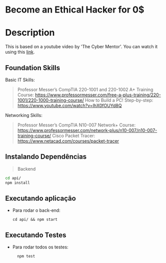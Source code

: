 # Become an Ethical Hacker for 0$

# Description
This is based on a youtube video by 'The Cyber Mentor'. You can watch it using this [link](https://www.youtube.com/watch?v=u4VWQZ8KLmI&list=PLjaQX2KXOeb6zMFpvOdB59v_j4A_vT77q&index=2).

## Foundation Skills

Basic IT Skills:
> Professor Messer’s CompTIA 220-1001 and 220-1002 A+ Training Course: https://www.professormesser.com/free-a-plus-training/220-1001/220-1000-training-course/
> How to Build a PC! Step-by-step: https://www.youtube.com/watch?v=IhX0fOUYd8Q

Networking Skills:
> Professor Messer’s CompTIA N10-007 Network+ Course: https://www.professormesser.com/network-plus/n10-007/n10-007-training-course/
> Cisco Packet Tracer: https://www.netacad.com/courses/packet-tracer

## Instalando Dependências

> Backend
```bash
cd api/ 
npm install
``` 

## Executando aplicação

* Para rodar o back-end:

  ```
  cd api/ && npm start
  ```

## Executando Testes

* Para rodar todos os testes:

  ```
    npm test
  ```
